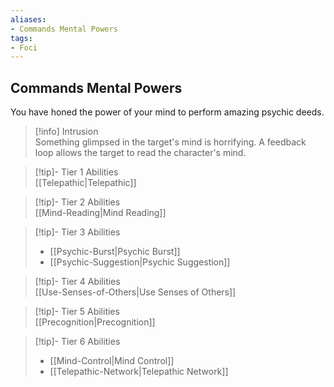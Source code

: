 ```yaml
---
aliases:
- Commands Mental Powers
tags:
- Foci
---
```


  
## Commands Mental Powers  
You have honed the power of your mind to perform amazing psychic deeds.  
 >[!info] Intrusion  
>Something glimpsed in the target's mind is horrifying. A feedback loop allows the target to read the character's mind.   

>[!tip]- Tier 1 Abilities  
>[[Telepathic|Telepathic]]  

>[!tip]- Tier 2 Abilities  
>[[Mind-Reading|Mind Reading]]  

>[!tip]- Tier 3 Abilities  
>- [[Psychic-Burst|Psychic Burst]]  
>- [[Psychic-Suggestion|Psychic Suggestion]]  

>[!tip]- Tier 4 Abilities  
>[[Use-Senses-of-Others|Use Senses of Others]]  

>[!tip]- Tier 5 Abilities  
>[[Precognition|Precognition]]  

>[!tip]- Tier 6 Abilities  
>- [[Mind-Control|Mind Control]]  
>- [[Telepathic-Network|Telepathic Network]]